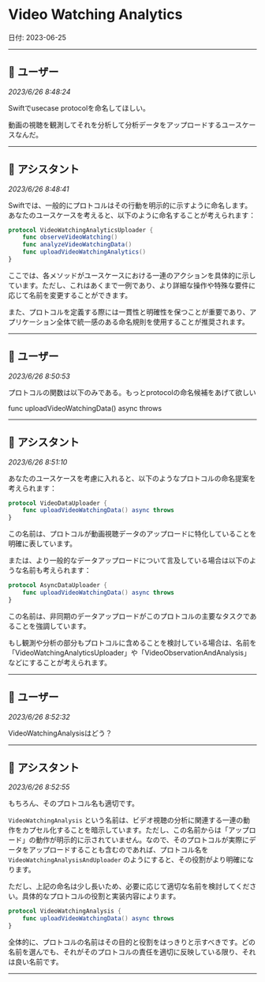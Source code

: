 # Video Watching Analytics

日付: 2023-06-25

---

## 👤 ユーザー
*2023/6/26 8:48:24*

Swiftでusecase protocolを命名してほしい。

動画の視聴を観測してそれを分析して分析データをアップロードするユースケースなんだ。

---

## 🤖 アシスタント
*2023/6/26 8:48:41*

Swiftでは、一般的にプロトコルはその行動を明示的に示すように命名します。あなたのユースケースを考えると、以下のように命名することが考えられます：

```swift
protocol VideoWatchingAnalyticsUploader {
    func observeVideoWatching()
    func analyzeVideoWatchingData()
    func uploadVideoWatchingAnalytics()
}
```

ここでは、各メソッドがユースケースにおける一連のアクションを具体的に示しています。ただし、これはあくまで一例であり、より詳細な操作や特殊な要件に応じて名前を変更することができます。

また、プロトコルを定義する際には一貫性と明確性を保つことが重要であり、アプリケーション全体で統一感のある命名規則を使用することが推奨されます。

---

## 👤 ユーザー
*2023/6/26 8:50:53*

プロトコルの関数は以下のみである。もっとprotocolの命名候補をあげて欲しい

func uploadVideoWatchingData() async throws

---

## 🤖 アシスタント
*2023/6/26 8:51:10*

あなたのユースケースを考慮に入れると、以下のようなプロトコルの命名提案を考えられます：

```swift
protocol VideoDataUploader {
    func uploadVideoWatchingData() async throws
}
```
この名前は、プロトコルが動画視聴データのアップロードに特化していることを明確に表しています。

または、より一般的なデータアップロードについて言及している場合は以下のような名前も考えられます：

```swift
protocol AsyncDataUploader {
    func uploadVideoWatchingData() async throws
}
```
この名前は、非同期のデータアップロードがこのプロトコルの主要なタスクであることを強調しています。

もし観測や分析の部分もプロトコルに含めることを検討している場合は、名前を「VideoWatchingAnalyticsUploader」や「VideoObservationAndAnalysis」などにすることが考えられます。

---

## 👤 ユーザー
*2023/6/26 8:52:32*

VideoWatchingAnalysisはどう？

---

## 🤖 アシスタント
*2023/6/26 8:52:55*

もちろん、そのプロトコル名も適切です。

`VideoWatchingAnalysis` という名前は、ビデオ視聴の分析に関連する一連の動作をカプセル化することを暗示しています。ただし、この名前からは「アップロード」の動作が明示的に示されていません。なので、そのプロトコルが実際にデータをアップロードすることも含むのであれば、プロトコル名を `VideoWatchingAnalysisAndUploader` のようにすると、その役割がより明確になります。

ただし、上記の命名は少し長いため、必要に応じて適切な名前を検討してください。具体的なプロトコルの役割と実装内容によります。

```swift
protocol VideoWatchingAnalysis {
    func uploadVideoWatchingData() async throws
}
```

全体的に、プロトコルの名前はその目的と役割をはっきりと示すべきです。どの名前を選んでも、それがそのプロトコルの責任を適切に反映している限り、それは良い名前です。

---
